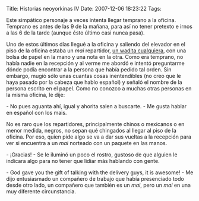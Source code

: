 Title: Historias neoyorkinas IV
Date: 2007-12-06 18:23:22
Tags: 

<p>Este simpático personaje a veces intenta llegar temprano a la oficina. Temprano es antes de las 9 de la mañana, para así no tener pretexto e irnos a las 6 de la tarde (aunque ésto último casi nunca pasa).</p>

<p>Uno de estos últimos días llegué a la oficina y saliendo del elevador en el piso de la oficina estaba un <em>mai</em> repartidor, <a href="http://www.flickr.com/photos/raquelydavid/1308745008/in/set-72157601823814058/" target="_blank">un wadita cualquiera</a>, con una bolsa de papel en la mano y una nota en la otra. Como era temprano, no había nadie en la recepción y al verme me abordó e intentó preguntarme dónde podía encontrar a la persona que había pedido tal orden. Sin embargo, mugió sólo unas cuantas cosas inentendibles (no creo que le haya pasado por la cabeza que hablo español) y señaló el nombre de la persona escrito en el papel. Como no conozco a muchas otras personas en la misma oficina, le dije:</p>

<p>- No pues aguanta ahí, igual y ahorita salen a buscarte. - Me gusta hablar en español con los mais.</p>

<p>No es raro que los repartidores, principalmente chinos o mexicanos o en menor medida, negros, no sepan qué chingados al llegar al piso de la oficina. Por eso, quien pide algo se va a dar sus vueltas a la recepción para ver si encuentra a un <em>mai</em> norteado con un paquete en las manos.</p>

<p>- ¡Gracias! - Se le iluminó un poco el rostro, gustoso de que alguien le indicara algo para no tener que lidiar más hablando con gente.</p>

<p>- God gave you the gift of talking with the delivery guys, it is awesome! - Me dijo entusiasmado un compañero de trabajo que había presenciado todo desde otro lado, un compañero que también es un <em>mai</em>, pero un <em>mai</em> en una muy diferente circunstancia.</p>
